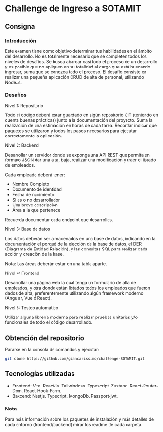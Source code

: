 # Challenge de Ingreso a SOTAMIT

## Consigna

### Introducción
Este examen tiene como objetivo determinar tus habilidades en el ámbito del desarrollo. No es totalmente necesario que se completen todos los niveles de desafíos. Se busca abarcar casi todo el proceso de un desarrollo y es posible que no apliquen en su totalidad al cargo que está buscando ingresar, suma que se conozca todo el proceso. El desafío consiste en realizar una pequeña aplicación CRUD de alta de personal, utilizando
NodeJs.

### Desafíos
Nivel 1: Repositorio

Todo el código deberá estar guardado en algún repositorio GIT (teniendo en cuenta buenas
prácticas) junto a la documentación del proyecto. Suma la realización de una estimación en horas de cada tarea.
Recordar indicar que paquetes se utilizaron y todos los pasos necesarios para ejecutar correctamente la aplicación.

Nivel 2: Backend

Desarrollar un servidor donde se exponga una API REST que permita en formato JSON dar una alta, baja, realizar una modificación y traer el listado de empleados.

Cada empleado deberá tener:
- Nombre Completo
- Documento de identidad
- Fecha de nacimiento
- Si es o no desarrollador
- Una breve descripción
- Área a la que pertenece

Recuerda documentar cada endpoint que desarrolles.

Nivel 3: Base de datos

Los datos deberán ser almacenados en una base de datos, indicando en la documentación el porqué de la elección de la base de datos, el DER (Diagrama de Entidad Relación), y las consultas SQL para realizar cada acción y creación de la base.

Nota: Las áreas deberán estar en una tabla aparte.

Nivel 4: Frontend

Desarrollar una página web la cual tenga un formulario de alta de empleados, y otra donde están listados todos los empleados que fueron dados de alta, preferentemente utilizando algún framework moderno (Angular, Vue ó React).

Nivel 5: Testeo automático

Utilizar alguna librería moderna para realizar pruebas unitarias y/o funcionales de todo el código desarrollado.

## Obtención del repositorio
Pararse en la consola de comandos y ejecutar:

```bash
git clone https://github.com/giancarissimo/challenge-SOTAMIT.git
```

## Tecnologías utilizadas

* Frontend: Vite. ReactJs. Tailwindcss. Typescript. Zustand. React-Router-Dom. React-Hook-Form.
* Bakcend: Nestjs. Typecript. MongoDb. Passport-jwt.

### Nota
Para más información sobre los paquetes de instalación y más detalles de cada entorno (frontend/backend) mirar los readme de cada carpeta.